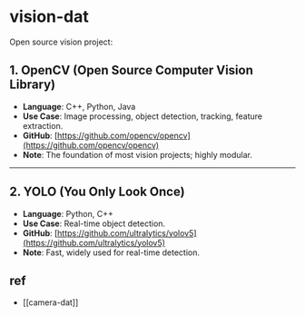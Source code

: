 
# vision-dat

Open source vision project: 

## 1. OpenCV (Open Source Computer Vision Library)
- **Language**: C++, Python, Java
- **Use Case**: Image processing, object detection, tracking, feature extraction.
- **GitHub**: [https://github.com/opencv/opencv](https://github.com/opencv/opencv)
- **Note**: The foundation of most vision projects; highly modular.

---

## 2. YOLO (You Only Look Once)
- **Language**: Python, C++
- **Use Case**: Real-time object detection.
- **GitHub**: [https://github.com/ultralytics/yolov5](https://github.com/ultralytics/yolov5)
- **Note**: Fast, widely used for real-time detection.

## ref 

- [[camera-dat]]